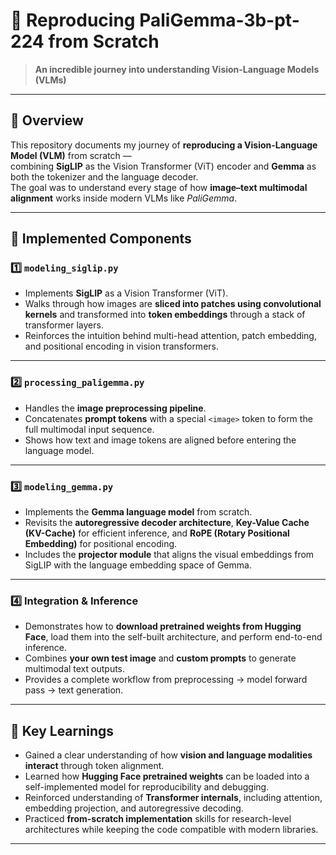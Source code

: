 # 🚀 Reproducing **PaliGemma-3b-pt-224** from Scratch  

> **An incredible journey into understanding Vision-Language Models (VLMs)**  

---

## 📘 Overview  

This repository documents my journey of **reproducing a Vision-Language Model (VLM)** from scratch —  
combining **SigLIP** as the Vision Transformer (ViT) encoder and **Gemma** as both the tokenizer and the language decoder.  
The goal was to understand every stage of how **image–text multimodal alignment** works inside modern VLMs like *PaliGemma*.

---

## 🧩 Implemented Components  

### 1️⃣ `modeling_siglip.py`  
- Implements **SigLIP** as a Vision Transformer (ViT).  
- Walks through how images are **sliced into patches using convolutional kernels** and transformed into **token embeddings** through a stack of transformer layers.  
- Reinforces the intuition behind multi-head attention, patch embedding, and positional encoding in vision transformers.

---

### 2️⃣ `processing_paligemma.py`  
- Handles the **image preprocessing pipeline**.  
- Concatenates **prompt tokens** with a special `<image>` token to form the full multimodal input sequence.  
- Shows how text and image tokens are aligned before entering the language model.

---

### 3️⃣ `modeling_gemma.py`  
- Implements the **Gemma language model** from scratch.  
- Revisits the **autoregressive decoder architecture**, **Key-Value Cache (KV-Cache)** for efficient inference, and **RoPE (Rotary Positional Embedding)** for positional encoding.  
- Includes the **projector module** that aligns the visual embeddings from SigLIP with the language embedding space of Gemma.

---

### 4️⃣ Integration & Inference  
- Demonstrates how to **download pretrained weights from Hugging Face**, load them into the self-built architecture, and perform end-to-end inference.  
- Combines **your own test image** and **custom prompts** to generate multimodal text outputs.  
- Provides a complete workflow from preprocessing → model forward pass → text generation.

---

## 🧠 Key Learnings  

- Gained a clear understanding of how **vision and language modalities interact** through token alignment.  
- Learned how **Hugging Face pretrained weights** can be loaded into a self-implemented model for reproducibility and debugging.  
- Reinforced understanding of **Transformer internals**, including attention, embedding projection, and autoregressive decoding.  
- Practiced **from-scratch implementation** skills for research-level architectures while keeping the code compatible with modern libraries.

---



